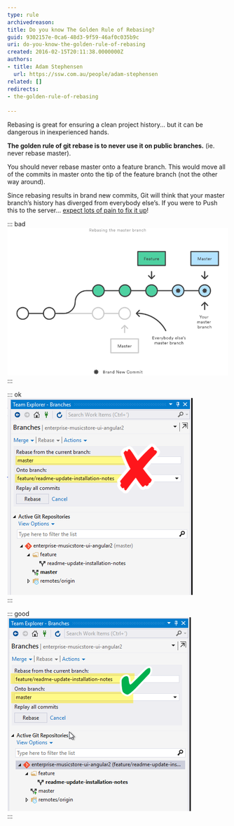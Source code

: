 ```yaml
---
type: rule
archivedreason: 
title: Do you know The Golden Rule of Rebasing?
guid: 9302157e-0ca6-48d3-9f59-46af0c035b9c
uri: do-you-know-the-golden-rule-of-rebasing
created: 2016-02-15T20:11:38.0000000Z
authors:
- title: Adam Stephensen
  url: https://ssw.com.au/people/adam-stephensen
related: []
redirects:
- the-golden-rule-of-rebasing

---
```


Rebasing is great for ensuring a clean project history... but it can be dangerous in inexperienced hands.

<!--endintro-->

**The golden rule of git rebase is to never use it on public branches.** (ie. never rebase master).

You should never rebase master onto a feature branch. This would move all of the commits in master onto the tip of  the feature branch (not the other way around).

Since rebasing results in brand new commits, Git will think that your master branch’s history has diverged from everybody else’s. If you were to Push this to the server... [expect lots of pain to fix it up](https://www.atlassian.com/git/tutorials/merging-vs-rebasing/the-golden-rule-of-rebasing)!

::: bad  
![Figure: Bad Example: Rebasing master onto a feature branch can cause project history to become confused.](rebase3.png)  
:::

::: ok  
![Figure: To get it wrong in Visual Studio you would need to change the current branch to master and then choose rebase. While this is possible, the VS team have done a good job making it hard to do the wrong thing](rebase4.png)  
:::

::: good  
![Figure: Good Example - Rebase your Feature branch onto Master](rebase5.png)  
:::
